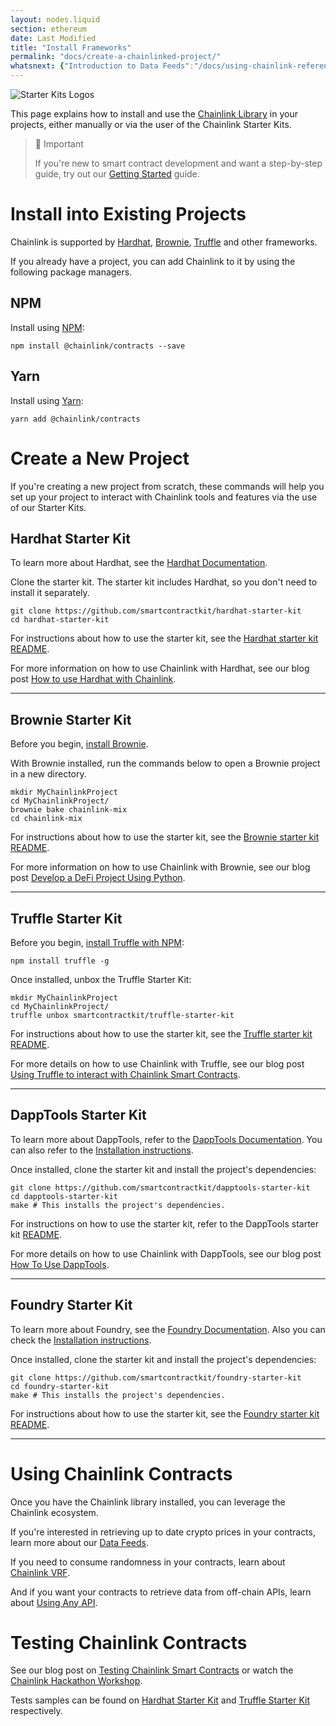 ```yaml
---
layout: nodes.liquid
section: ethereum
date: Last Modified
title: "Install Frameworks"
permalink: "docs/create-a-chainlinked-project/"
whatsnext: {"Introduction to Data Feeds":"/docs/using-chainlink-reference-contracts/", "Introduction to Chainlink VRF":"/docs/chainlink-vrf/", "Introduction to Using Any API":"/docs/request-and-receive-data/"}
---
```

![Starter Kits Logos](/files/c6e99c5-Untitled_design_23.png)

This page explains how to install and use the [Chainlink Library](../chainlink-framework/) in your projects, either manually or via the user of the Chainlink Starter Kits.

> 📘 Important
>
> If you're new to smart contract development and want a step-by-step guide, try out our [Getting Started](/docs/conceptual-overview/) guide.

# Install into Existing Projects

Chainlink is supported by [Hardhat](http://hardhat.org), [Brownie](https://eth-brownie.readthedocs.io/en/stable), [Truffle](https://www.trufflesuite.com) and other frameworks.

If you already have a project, you can add Chainlink to it by using the following package managers.

## NPM

Install using [NPM](https://www.npmjs.com/):

```shell npm
npm install @chainlink/contracts --save
```

## Yarn

Install using [Yarn](https://yarnpkg.com/):

```shell yarn
yarn add @chainlink/contracts
```

# Create a New Project

If you're creating a new project from scratch, these commands will help you set up your project to interact with Chainlink tools and features via the use of our Starter Kits.

## Hardhat Starter Kit

To learn more about Hardhat, see the [Hardhat Documentation](https://hardhat.org/getting-started/).

Clone the starter kit. The starter kit includes Hardhat, so you don't need to install it separately.

```shell
git clone https://github.com/smartcontractkit/hardhat-starter-kit
cd hardhat-starter-kit
```

For instructions about how to use the starter kit, see the [Hardhat starter kit README](https://github.com/smartcontractkit/hardhat-starter-kit/blob/main/README.md).

For more information on how to use Chainlink with Hardhat, see our blog post [How to use Hardhat with Chainlink](https://blog.chain.link/using-chainlink-with-hardhat/).
___

## Brownie Starter Kit

Before you begin, [install Brownie](https://eth-brownie.readthedocs.io/en/stable/install.html).

With Brownie installed, run the commands below to open a Brownie project in a new directory.

```shell
mkdir MyChainlinkProject
cd MyChainlinkProject/
brownie bake chainlink-mix
cd chainlink-mix
```
For instructions about how to use the starter kit, see the [Brownie starter kit README](https://github.com/smartcontractkit/chainlink-mix/blob/master/README.md).

For more information on how to use Chainlink with Brownie, see our blog post [Develop a DeFi Project Using Python](https://blog.chain.link/develop-python-defi-project/).
___

## Truffle Starter Kit

Before you begin, [install Truffle with NPM](https://www.trufflesuite.com/truffle):

```shell
npm install truffle -g
```

Once installed, unbox the Truffle Starter Kit:

```shell Truffle
mkdir MyChainlinkProject
cd MyChainlinkProject/
truffle unbox smartcontractkit/truffle-starter-kit
```

For instructions about how to use the starter kit, see the [Truffle starter kit README](https://github.com/smartcontractkit/truffle-starter-kit/blob/master/README.md).

For more details on how to use Chainlink with Truffle, see our blog post [Using Truffle to interact with Chainlink Smart Contracts](https://www.trufflesuite.com/blog/using-truffle-to-interact-with-chainlink-smart-contracts).
___

## DappTools Starter Kit

To learn more about DappTools, refer to the [DappTools Documentation](https://dapp.tools/). You can also refer to the [Installation instructions](https://github.com/dapphub/dapptools#installation).

Once installed, clone the starter kit and install the project's dependencies:

```shell
git clone https://github.com/smartcontractkit/dapptools-starter-kit
cd dapptools-starter-kit
make # This installs the project's dependencies.
```

For instructions on how to use the starter kit, refer to the DappTools starter kit [README](https://github.com/smartcontractkit/dapptools-starter-kit#readme).

For more details on how to use Chainlink with DappTools, see our blog post [How To Use DappTools](https://blog.chain.link/how-to-use-dapptools/).
___

## Foundry Starter Kit

To learn more about Foundry, see the [Foundry Documentation](https://onbjerg.github.io/foundry-book/). Also you can check the [Installation instructions](https://onbjerg.github.io/foundry-book/getting-started/installation.html).

Once installed, clone the starter kit and install the project's dependencies:

```shell
git clone https://github.com/smartcontractkit/foundry-starter-kit
cd foundry-starter-kit
make # This installs the project's dependencies.
```

For instructions about how to use the starter kit, see the [Foundry starter kit README](https://github.com/smartcontractkit/foundry-starter-kit#readme).

___

# Using Chainlink Contracts

Once you have the Chainlink library installed, you can leverage the Chainlink ecosystem.

If you're interested in retrieving up to date crypto prices in your contracts, learn more about our [Data Feeds](../using-chainlink-reference-contracts/).

If you need to consume randomness in your contracts, learn about [Chainlink VRF](../chainlink-vrf/).

And if you want your contracts to retrieve data from off-chain APIs, learn about [Using Any API](../request-and-receive-data/).

# Testing Chainlink Contracts

See our blog post on [Testing Chainlink Smart Contracts](https://blog.chain.link/testing-chainlink-smart-contracts/) or watch the [Chainlink Hackathon Workshop](https://www.youtube.com/watch?v=d8SqLaH8pu0).

Tests samples can be found on [Hardhat Starter Kit](https://github.com/smartcontractkit/hardhat-starter-kit/tree/main/test) and [Truffle Starter Kit](https://github.com/smartcontractkit/truffle-starter-kit/tree/master/test) respectively.

